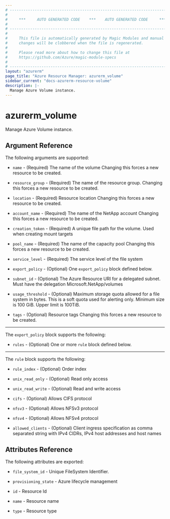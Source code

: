 ```yaml
---
# ----------------------------------------------------------------------------
#
#     ***     AUTO GENERATED CODE    ***    AUTO GENERATED CODE     ***
#
# ----------------------------------------------------------------------------
#
#     This file is automatically generated by Magic Modules and manual
#     changes will be clobbered when the file is regenerated.
#
#     Please read more about how to change this file at
#     https://github.com/Azure/magic-module-specs
#
# ----------------------------------------------------------------------------
layout: "azurerm"
page_title: "Azure Resource Manager: azurerm_volume"
sidebar_current: "docs-azurerm-resource-volume"
description: |-
  Manage Azure Volume instance.
---
```


# azurerm_volume

Manage Azure Volume instance.


## Argument Reference

The following arguments are supported:

* `name` - (Required) The name of the volume Changing this forces a new resource to be created.

* `resource_group` - (Required) The name of the resource group. Changing this forces a new resource to be created.

* `location` - (Required) Resource location Changing this forces a new resource to be created.

* `account_name` - (Required) The name of the NetApp account Changing this forces a new resource to be created.

* `creation_token` - (Required) A unique file path for the volume. Used when creating mount targets

* `pool_name` - (Required) The name of the capacity pool Changing this forces a new resource to be created.

* `service_level` - (Required) The service level of the file system

* `export_policy` - (Optional) One `export_policy` block defined below.

* `subnet_id` - (Optional) The Azure Resource URI for a delegated subnet. Must have the delegation Microsoft.NetApp/volumes

* `usage_threshold` - (Optional) Maximum storage quota allowed for a file system in bytes. This is a soft quota used for alerting only. Minimum size is 100 GiB. Upper limit is 100TiB.

* `tags` - (Optional) Resource tags Changing this forces a new resource to be created.

---

The `export_policy` block supports the following:

* `rules` - (Optional) One or more `rule` block defined below.


---

The `rule` block supports the following:

* `rule_index` - (Optional) Order index

* `unix_read_only` - (Optional) Read only access

* `unix_read_write` - (Optional) Read and write access

* `cifs` - (Optional) Allows CIFS protocol

* `nfsv3` - (Optional) Allows NFSv3 protocol

* `nfsv4` - (Optional) Allows NFSv4 protocol

* `allowed_clients` - (Optional) Client ingress specification as comma separated string with IPv4 CIDRs, IPv4 host addresses and host names

## Attributes Reference

The following attributes are exported:

* `file_system_id` - Unique FileSystem Identifier.

* `provisioning_state` - Azure lifecycle management

* `id` - Resource Id

* `name` - Resource name

* `type` - Resource type
